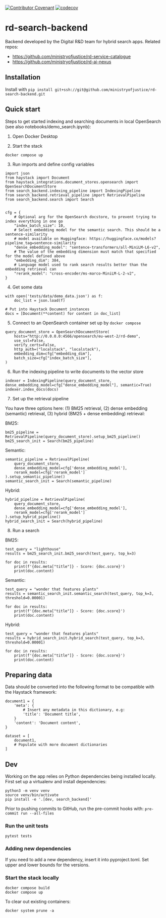 <!--- Badges start --->
[![Contributor Covenant](https://img.shields.io/badge/Contributor%20Covenant-2.1-4baaaa.svg)](CONTRIBUTING.md)
[![codecov](https://codecov.io/github/ministryofjustice/rd-search-backend/graph/badge.svg?token=4UC7ESQEP2)](https://codecov.io/github/ministryofjustice/rd-search-backend)
<!--- Badges End --->

# rd-search-backend

Backend developed by the Digital R&D team for hybrid search apps. Related repos:

 - https://github.com/ministryofjustice/rd-service-catalogue
 - https://github.com/ministryofjustice/rd-ai-nexus

## Installation

Install with `pip install git+ssh://git@github.com/ministryofjustice/rd-search-backend.git`


## Quick start

Steps to get started indexing and searching documents in local OpenSearch (see also notebooks/demo_search.ipynb):

1. Open Docker Desktop

2. Start the stack

```
docker compose up
```

3. Run imports and define config variables

```
import json
from haystack import Document
from haystack_integrations.document_stores.opensearch import OpenSearchDocumentStore
from search_backend.indexing_pipeline import IndexingPipeline
from search_backend.retrieval_pipeline import RetrievalPipeline
from search_backend.search import Search


cfg = {
    # Optional arg for the OpenSearch docstore, to prevent trying to index everything in one go
    "index_batch_size": 10,
    # Select embedding model for the semantic search. This should be a sentence-similarity
    # model available on Huggingface: https://huggingface.co/models?pipeline_tag=sentence-similarity
    "dense_embedding_model": "sentence-transformers/all-MiniLM-L6-v2",
    # The value of the embedding dimension must match that specified for the model defined above
    "embedding_dim": 384,
    # Language model used to rank search results better than the embedding retrieval can
    "rerank_model": "cross-encoder/ms-marco-MiniLM-L-2-v2",
}
```

4. Get some data

```
with open('tests/data/demo_data.json') as f:
    doc_list = json.load(f)

# Put into Haystack Document instances
docs = [Document(**content) for content in doc_list]
```

5. Connect to an OpenSearch container set up by `docker compose`

```
query_document_store = OpenSearchDocumentStore(
    hosts="http://0.0.0.0:4566/opensearch/eu-west-2/rd-demo",
    use_ssl=False,
    verify_certs=False,
    http_auth=("localstack", "localstack"),
    embedding_dim=cfg["embedding_dim"],
    batch_size=cfg["index_batch_size"],
)
```

6. Run the indexing pipeline to write documents to the vector store

```
indexer = IndexingPipeline(query_document_store, dense_embedding_model=cfg["dense_embedding_model"], semantic=True)
indexer.index_docs(docs)
```

7. Set up the retrieval pipeline

You have three options here: (1) BM25 retrieval, (2) dense embedding (semantic) retrieval, (3) hybrid (BM25 + dense embedding) retrieval:

BM25:
```
bm25_pipeline = RetrievalPipeline(query_document_store).setup_bm25_pipeline()
bm25_search_init = Search(bm25_pipeline)
```

Semantic:
```
semantic_pipeline = RetrievalPipeline(
    query_document_store,
    dense_embedding_model=cfg['dense_embedding_model'],
    rerank_model=cfg['rerank_model']
).setup_semantic_pipeline()
semantic_search_init = Search(semantic_pipeline)
```

Hybrid:
```
hybrid_pipeline = RetrievalPipeline(
    query_document_store,
    dense_embedding_model=cfg['dense_embedding_model'],
    rerank_model=cfg['rerank_model']
).setup_hybrid_pipeline()
hybrid_search_init = Search(hybrid_pipeline)
```

8. Run a search

BM25:
```
test_query = "lighthouse"
results = bm25_search_init.bm25_search(test_query, top_k=3)

for doc in results:
    print(f'{doc.meta["title"]} - Score: {doc.score}')
    print(doc.content)
```

Semantic:
```
test_query = "wonder that features plants"
results = semantic_search_init.semantic_search(test_query, top_k=3, threshold=0.00001)

for doc in results:
    print(f'{doc.meta["title"]} - Score: {doc.score}')
    print(doc.content)
```

Hybrid:
```
test_query = "wonder that features plants"
results = hybrid_search_init.hybrid_search(test_query, top_k=3, threshold=0.00001)

for doc in results:
    print(f'{doc.meta["title"]} - Score: {doc.score}')
    print(doc.content)
```


## Preparing data

Data should be converted into the following format to be compatible with the
Haystack framework:

```
document1 = {
    'meta': {
        # Insert any metadata in this dictionary, e.g:
        'title': 'Document title',
    }
    'content': 'Document content',
}

dataset = [
    document1,
    # Populate with more document dictionaries
]
```


 ## Dev

Working on the app relies on Python dependencies being installed locally.
First set up a virtualenv and install dependencies:

```
python3 -m venv venv
source venv/bin/activate
pip install -e '.[dev, search_backend]'
```

Prior to pushing commits to GitHub, run the pre-commit hooks with:
`pre-commit run --all-files`


### Run the unit tests

```
pytest tests
```

### Adding new dependencies

If you need to add a new dependency, insert it into pyproject.toml. Set upper
and lower bounds for the versions.

### Start the stack locally

```
docker compose build
docker compose up
```

To clear out existing containers:
```
docker system prune -a
```
